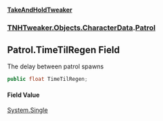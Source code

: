 #### [TakeAndHoldTweaker](index.md 'index')
### [TNHTweaker.Objects.CharacterData](TNHTweaker.Objects.CharacterData.md 'TNHTweaker.Objects.CharacterData').[Patrol](TNHTweaker.Objects.CharacterData.Patrol.md 'TNHTweaker.Objects.CharacterData.Patrol')

## Patrol.TimeTilRegen Field

The delay between patrol spawns

```csharp
public float TimeTilRegen;
```

#### Field Value
[System.Single](https://docs.microsoft.com/en-us/dotnet/api/System.Single 'System.Single')